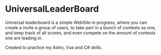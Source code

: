 # UniversalLeaderBoard

Universal leaderboard is a simple WebSite in progress, where you can create a invite a group of users, to take part in a bunch of contests as one, and keep track of all scores, and even compete on the amount of contests one are leading in.

Created to practice my Astro, Vue and C# skills.
